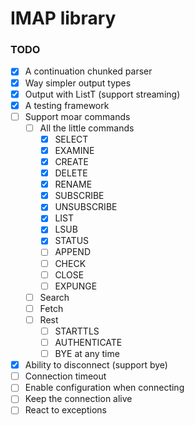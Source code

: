 # IMAP library

### TODO

- [x] A continuation chunked parser
- [x] Way simpler output types
- [x] Output with ListT (support streaming)
- [x] A testing framework
- [ ] Support moar commands
  - [ ] All the little commands
    - [x] SELECT
    - [x] EXAMINE
    - [x] CREATE
    - [x] DELETE
    - [x] RENAME
    - [x] SUBSCRIBE
    - [x] UNSUBSCRIBE
    - [x] LIST
    - [x] LSUB
    - [x] STATUS
    - [ ] APPEND
    - [ ] CHECK
    - [ ] CLOSE
    - [ ] EXPUNGE
  - [ ] Search
  - [ ] Fetch
  - [ ] Rest
    - [ ] STARTTLS
    - [ ] AUTHENTICATE
    - [ ] BYE at any time
- [x] Ability to disconnect (support bye)
- [ ] Connection timeout
- [ ] Enable configuration when connecting
- [ ] Keep the connection alive
- [ ] React to exceptions
